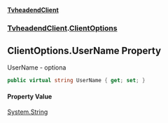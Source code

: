 #### [TvheadendClient](./index.md 'index')
### [TvheadendClient](./TvheadendClient.md 'TvheadendClient').[ClientOptions](./TvheadendClient-ClientOptions.md 'TvheadendClient.ClientOptions')
## ClientOptions.UserName Property
UserName - optiona  
```csharp
public virtual string UserName { get; set; }
```
#### Property Value
[System.String](https://docs.microsoft.com/en-us/dotnet/api/System.String 'System.String')  

